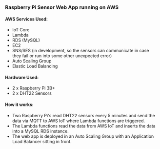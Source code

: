 ### Raspberry Pi Sensor Web App running on AWS

#### AWS Services Used:
- IoT Core
- Lambda
- RDS (MySQL)
- EC2
- SNS/SES (in development, so the sensors can communicate in case they fail or run into some other unexpected error)
- Auto Scaling Group
- Elastic Load Balancing

#### Hardware Used:
- 2 x Raspberry Pi 3B+
- 2 x DHT22 Sensors

#### How it works:
- Two Raspberry Pi's read DHT22 sensors every 5 minutes and send the data via MQTT to AWS IoT where Lambda functions are triggered. 
- The Lambda functions read the data from AWS IoT and inserts the data into a MySQL RDS instance.
- The web app is deployed in an Auto Scaling Group with an Application Load Balancer sitting in front.
